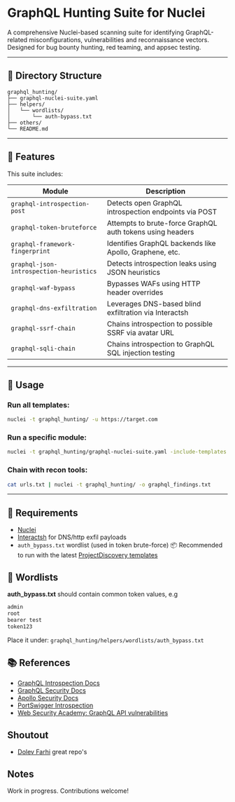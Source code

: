 # GraphQL Hunting Suite for Nuclei

A comprehensive Nuclei-based scanning suite for identifying GraphQL-related misconfigurations, vulnerabilities and reconnaissance vectors. Designed for bug bounty hunting, red teaming, and appsec testing.

---

## 📁 Directory Structure

 ```
graphql_hunting/
├── graphql-nuclei-suite.yaml
├── helpers/
│   └── wordlists/
│       └── auth-bypass.txt
├── others/
└── README.md
```

---

## 🧠 Features

This suite includes:

| Module                          | Description |
|---------------------------------|-------------|
| `graphql-introspection-post`    | Detects open GraphQL introspection endpoints via POST |
| `graphql-token-bruteforce`      | Attempts to brute-force GraphQL auth tokens using headers |
| `graphql-framework-fingerprint` | Identifies GraphQL backends like Apollo, Graphene, etc. |
| `graphql-json-introspection-heuristics` | Detects introspection leaks using JSON heuristics |
| `graphql-waf-bypass`            | Bypasses WAFs using HTTP header overrides |
| `graphql-dns-exfiltration`      | Leverages DNS-based blind exfiltration via Interactsh |
| `graphql-ssrf-chain`            | Chains introspection to possible SSRF via avatar URL |
| `graphql-sqli-chain`            | Chains introspection to GraphQL SQL injection testing |

---

## 🚀 Usage

### Run all templates:

```bash
nuclei -t graphql_hunting/ -u https://target.com
```

### Run a specific module:

```bash
nuclei -t graphql_hunting/graphql-nuclei-suite.yaml -include-templates graphql-introspection-post -u https://target.com
```

### Chain with recon tools:

```bash
cat urls.txt | nuclei -t graphql_hunting/ -o graphql_findings.txt
```

---

## 🔐 Requirements

- [Nuclei](https://github.com/projectdiscovery/nuclei)
- [Interactsh](https://github.com/projectdiscovery/interactsh) for DNS/http exfil payloads
- `auth_bypass.txt` wordlist (used in token brute-force)
📦 Recommended to run with the latest [ProjectDiscovery templates](https://github.com/projectdiscovery/nuclei-templates)

## 🧪 Wordlists
**auth_bypass.txt** should contain common token values, e.g

```bash
admin
root
bearer test
token123
```

Place it under:
`graphql_hunting/helpers/wordlists/auth_bypass.txt`

## 📚 References
- [GraphQL Introspection Docs](https://graphql.org/learn/introspection/)
- [GraphQL Security Docs](https://graphql.org/learn/security/)
- [Apollo Security Docs](https://www.apollographql.com/docs/apollo-server/security/authentication)
- [PortSwigger Introspection](https://portswigger.net/kb/issues/00200512_graphql-introspection-enabled)
- [Web Security Academy: GraphQL API vulnerabilities](https://portswigger.net/web-security/graphql)

## Shoutout
- [Dolev Farhi](https://github.com/dolevf) great repo's

## Notes
Work in progress. Contributions welcome!
